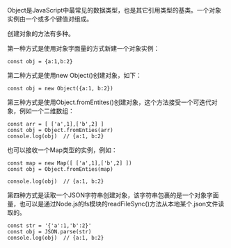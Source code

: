 
Object是JavaScript中最常见的数据类型，也是其它引用类型的基类。一个对象实例由一个或多个键值对组成。

创建对象的方法有多种。

第一种方式是使用对象字面量的方式新建一个对象实例：

```
const obj = {a:1,b:2}
```

第二种方式是使用new Object()创建对象，如下：

```
const obj = new Object({a:1, b:2})
```

第三种方式是使用Object.fromEntites()创建对象，这个方法接受一个可迭代对象，例如一个二维数组：

```
const arr = [ ['a',1],['b',2] ]
const obj = Object.fromEnties(arr)
console.log(obj)  // {a:1, b:2}
```

也可以接收一个Map类型的实例，例如：

```
const map = new Map([ ['a',1],['b',2] ])
const obj = Object.fromEnties(map)

console.log(obj)  // {a:1, b:2}
```

第四种方式是读取一个JSON字符串创建对象，该字符串包裹的是一个对象字面量，也可以是通过Node.js的fs模块的readFileSync()方法从本地某个.json文件读取的。

```
const str = '{'a':1,'b':2}'
const obj = JSON.parse(str)
console.log(obj)  // {a:1, b:2}
```
